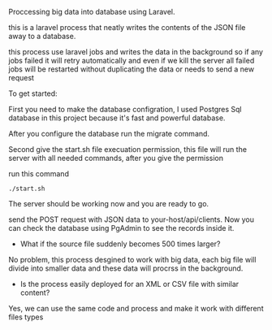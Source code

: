Proccessing big data into database using Laravel.

this is a laravel process that neatly writes the contents of the JSON file away to a database.

this process use laravel jobs and writes the data in the background so if any jobs failed it will retry automatically and even if we kill the server all failed jobs will be restarted without duplicating the data or needs to send a new request

To get started:

First you need to make the database configration, I used Postgres Sql database in this project because it's fast and powerful database.

After you configure the database run the migrate command.

Second give the start.sh file execuation permission, this file will run the server with all needed commands, after you give the permission 

run this command 
```
./start.sh
```
The server should be working now and you are ready to go.

send the POST request with JSON data to your-host/api/clients. Now you can check the database using PgAdmin to see the records inside it.

- What if the source file suddenly becomes 500 times larger?

No problem, this process desgined to work with big data, each big file will divide into smaller data and these data will procrss in the background.

- Is the process easily deployed for an XML or CSV file with similar
content?

Yes, we can use the same code and process and make it work with different files types

